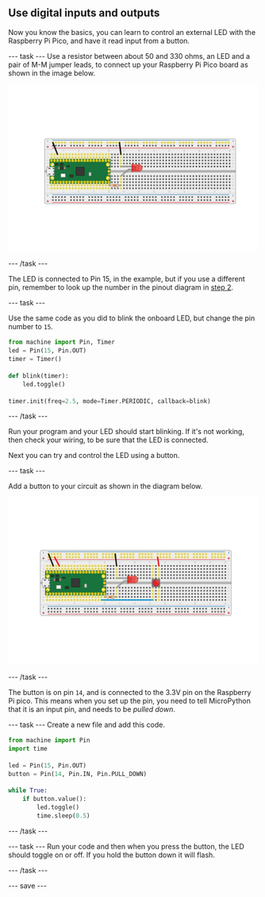 ## Use digital inputs and outputs

Now you know the basics, you can learn to control an external LED with the Raspberry Pi Pico, and have it read input from a button.

--- task ---
Use a resistor between about 50 and 330 ohms, an LED and a pair of M-M jumper leads, to connect up your Raspberry Pi Pico board as shown in the image below.

![an LED and resistor connected to the pico](images/single_LED.png)

--- /task ---

The LED is connected to Pin 15, in the example, but if you use a different pin, remember to look up the number in the pinout diagram in [step 2](1.html).

--- task ---

Use the same code as you did to blink the onboard LED, but change the pin number to `15`.

```python
from machine import Pin, Timer
led = Pin(15, Pin.OUT)
timer = Timer()

def blink(timer):
    led.toggle()
	
timer.init(freq=2.5, mode=Timer.PERIODIC, callback=blink)
```

--- /task ---

Run your program and your LED should start blinking. If it's not working, then check your wiring, to be sure that the LED is connected.

Next you can try and control the LED using a button.

--- task ---

Add a button to your circuit as shown in the diagram below.

![image of LED and button on a breadboard](images/button_and_LED.png)

--- /task ---

The button is on pin `14`, and is connected to the 3.3V pin on the Raspberry Pi pico. This means when you set up the pin, you need to tell MicroPython that it is an input pin, and needs to be *pulled down*.

--- task ---
Create a new file and add this code.

``` python
from machine import Pin
import time

led = Pin(15, Pin.OUT)
button = Pin(14, Pin.IN, Pin.PULL_DOWN)

while True:
    if button.value():
	    led.toggle()
        time.sleep(0.5)
```

--- /task ---

--- task ---
Run your code and then when you press the button, the LED should toggle on or off. If you hold the button down it will flash.

--- /task ---

--- save ---
